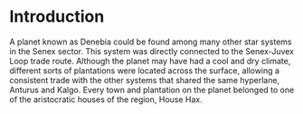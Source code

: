 # Introduction

A planet known as Denebia could be found among many other star systems in the Senex sector.
This system was directly connected to the Senex-Juvex Loop trade route.
Although the planet may have had a cool and dry climate, different sorts of plantations were located across the surface, allowing a consistent trade with the other systems that shared the same hyperlane, Anturus and Kalgo.
Every town and plantation on the planet belonged to one of the aristocratic houses of the region, House Hax.
